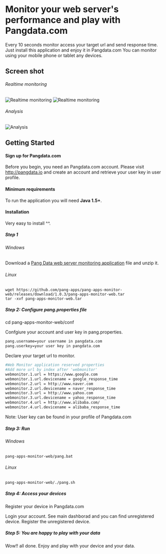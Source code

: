 # Monitor your web server's performance and play with Pangdata.com

Every 10 seconds monitor access your target url and send response time. Just install this application and enjoy it in Pangdata.com
You can monitor using your mobile phone or tablet any devices.

## Screen shot
###### Realtime monitoring ######
![Realtime monitoring](https://github.com/pang-apps/pang-apps-monitor-web/blob/master/screen-shot.png "Realtime monitoring")
![Realtime monitoring](https://github.com/pang-apps/pang-apps-monitor-web/blob/master/screen-shot-3.png "Realtime monitoring")

###### Analysis ######
![Analysis](https://github.com/pang-apps/pang-apps-monitor-web/blob/master/screen-shot-2.png "Analysis")

## Getting Started
#### Sign up for Pangdata.com ####
Before you begin, you need an Pangdata.com account. 
Please visit <a href="http://pangdata.io" target="_blank">http://pangdata.io</a> and create an account and retrieve your user key in user profile.

#### Minimum requirements ####
To run the application you will need **Java 1.5+**.

#### Installation ####
Very easy to install ^^.

##### Step 1 #####

###### Windows ######
Download a <a href="https://github.com/pang-apps/pang-apps-monitor-web/releases/download/1.0.3/pang-apps-monitor-web.zip">Pang Data web server monitoring application</a> file and unzip it.

###### Linux ######
``` 
wget https://github.com/pang-apps/pang-apps-monitor-web/releases/download/1.0.3/pang-apps-monitor-web.tar
tar -xvf pang-apps-monitor-web.tar
``` 
##### Step 2: Configure pang.properties file #####
cd pang-apps-monitor-web/conf

Confgiure your account and user key in pang.properties.
```bash
pang.username=your username in pangdata.com
pang.userkey=your user key in pangdata.com
``` 
Declare your target url to monitor.
```bash
#Web Monitor application reserved properties
#Add more url by index after 'webmonitor'
webmonitor.1.url = https://www.google.com
webmonitor.1.url.devicename = google_response_time
webmonitor.2.url = http://www.naver.com
webmonitor.2.url.devicename = naver_response_time
webmonitor.3.url = http://www.yahoo.com
webmonitor.3.url.devicename = yahoo_response_time
webmonitor.4.url = http://www.alibaba.com/
webmonitor.4.url.devicename = alibaba_response_time
``` 

Note: User key can be found in your profile of Pangdata.com
##### Step 3: Run #####
###### Windows ######
``` 
pang-apps-monitor-web/pang.bat
``` 
###### Linux ######
``` 
pang-apps-monitor-web/./pang.sh
``` 
##### Step 4: Access your devices #####
Register your device in Pangdata.com

Login your account.
See main dashborad and you can find unregistered device.
Register the unregistered device.

##### Step 5: You are happy to play with your data #####
Wow!! all done. Enjoy and play with your device and your data.
